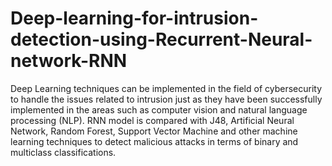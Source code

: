 # Deep-learning-for-intrusion-detection-using-Recurrent-Neural-network-RNN
Deep Learning techniques can be implemented in the field of cybersecurity to handle the issues related to intrusion just as they have been successfully implemented in the areas such as computer vision and natural language processing (NLP). RNN model is compared with J48, Artificial Neural Network, Random Forest, Support Vector Machine and other machine learning techniques to detect malicious attacks in terms of binary and multiclass classifications.
